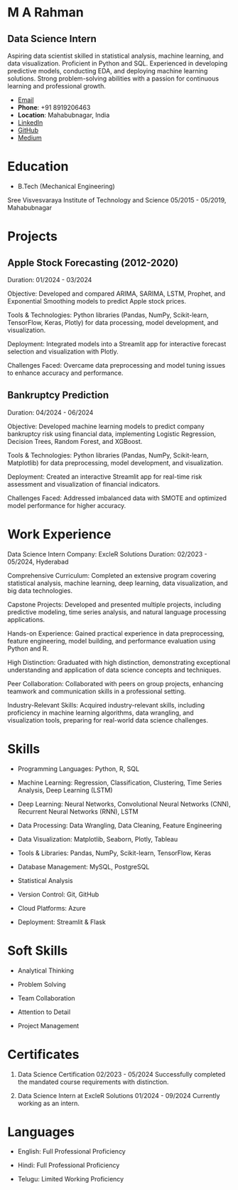 # M A Rahman

## Data Science Intern

Aspiring data scientist skilled in statistical analysis, machine learning, and data visualization. Proficient in Python and SQL. Experienced in developing predictive models, conducting EDA, and deploying machine learning solutions. Strong problem-solving abilities with a passion for continuous learning and professional growth.

-  [Email](mailto:abdulrahman17309@gmail.com)
- **Phone**: +91 8919206463
- **Location**: Mahabubnagar, India
-  [LinkedIn](https://linkedin.com/in/rahman17309)
-  [GitHub](https://github.com/Rahman17309)
-  [Medium](https://medium.com/@abdulrahman17309)

# Education

- B.Tech (Mechanical Engineering)

Sree Visvesvaraya Institute of Technology and Science
05/2015 - 05/2019, Mahabubnagar

# Projects

## Apple Stock Forecasting (2012-2020)

Duration: 01/2024 - 03/2024

Objective: Developed and compared ARIMA, SARIMA, LSTM, Prophet, and Exponential Smoothing models to predict Apple stock prices.

Tools & Technologies: Python libraries (Pandas, NumPy, Scikit-learn, TensorFlow, Keras, Plotly) for data processing, model development, and visualization.  

Deployment: Integrated models into a Streamlit app for interactive forecast selection and visualization with Plotly.

Challenges Faced: Overcame data preprocessing and model tuning issues to enhance accuracy and performance.

## Bankruptcy Prediction

Duration: 04/2024 - 06/2024

Objective: Developed machine learning models to predict company bankruptcy risk using financial data, implementing Logistic Regression, Decision Trees, Random Forest, and XGBoost.

Tools & Technologies: Python libraries (Pandas, NumPy, Scikit-learn, Matplotlib) for data preprocessing, model development, and visualization.

Deployment: Created an interactive Streamlit app for real-time risk assessment and visualization of financial indicators.

Challenges Faced: Addressed imbalanced data with SMOTE and optimized model performance for higher accuracy.

# Work Experience

Data Science Intern
Company: ExcleR Solutions
Duration: 02/2023 - 05/2024, Hyderabad

Comprehensive Curriculum: Completed an extensive program covering statistical analysis, machine learning, deep learning, data visualization, and big data technologies.

Capstone Projects: Developed and presented multiple projects, including predictive modeling, time series analysis, and natural language processing applications.

Hands-on Experience: Gained practical experience in data preprocessing, feature engineering, model building, and performance evaluation using Python and R.

High Distinction: Graduated with high distinction, demonstrating exceptional understanding and application of data science concepts and techniques.

Peer Collaboration: Collaborated with peers on group projects, enhancing teamwork and communication skills in a professional setting.

Industry-Relevant Skills: Acquired industry-relevant skills, including proficiency in machine learning algorithms, data wrangling, and visualization tools, preparing for real-world data science challenges.

# Skills

- Programming Languages: Python, R, SQL

- Machine Learning: Regression, Classification, Clustering, Time Series Analysis, Deep Learning (LSTM)

- Deep Learning: Neural Networks, Convolutional Neural Networks (CNN), Recurrent Neural Networks (RNN), LSTM

- Data Processing: Data Wrangling, Data Cleaning, Feature Engineering

- Data Visualization: Matplotlib, Seaborn, Plotly, Tableau

- Tools & Libraries: Pandas, NumPy, Scikit-learn, TensorFlow, Keras

- Database Management: MySQL, PostgreSQL

- Statistical Analysis

- Version Control: Git, GitHub

- Cloud Platforms: Azure

- Deployment: Streamlit & Flask

# Soft Skills

- Analytical Thinking

- Problem Solving

- Team Collaboration

- Attention to Detail

- Project Management

# Certificates

1. Data Science Certification
02/2023 - 05/2024
Successfully completed the mandated course requirements with distinction.

2. Data Science Intern at ExcleR Solutions
01/2024 - 09/2024
Currently working as an intern.

# Languages

- English: Full Professional Proficiency

- Hindi: Full Professional Proficiency

- Telugu: Limited Working Proficiency
